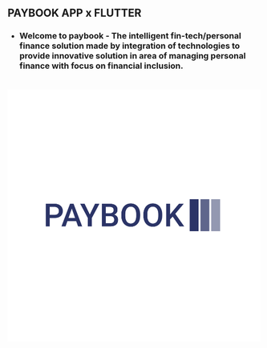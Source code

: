 ## PAYBOOK APP x FLUTTER<br>
- ### Welcome to paybook - The  intelligent  fin-tech/personal  finance  solution  made  by  integration  of  technologies  to  provide  innovative  solution  in  area  of  managing  personal  finance with focus on financial inclusion.<br><br>
![My Image](frontend/images/logo-color.png)
